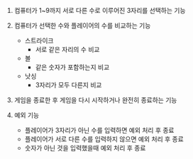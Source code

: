 1. 컴퓨터가 1~9까지 서로 다른 수로 이루어진 3자리를 선택하는 기능
2. 컴퓨터가 선택한 수와 플레이어의 수를 비교하는 기능
    - 스트라이크
      - 서로 같은 자리의 수 비교
    - 볼
      - 같은 숫자가 포함하는지 비교
    - 낫싱
      - 3자리가 모두 다른지 비교
      
3. 게임을 종료한 후 게임을 다시 시작하거나 완전히 종료하는 기능 
4. 예외 기능
    - 플레이어가 3자리가 아닌 수를 입력하면 예외 처리 후 종료
    - 플레이어가 서로 다른 수를 입력하지 않으면 예외 처리 후 종료
    - 숫자가 아닌 것을 입력했을때 예외 처리 후 종료
    
